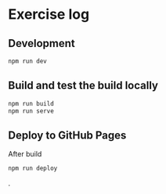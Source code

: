 # Exercise log

## Development
```bash
npm run dev
```

## Build and test the build locally
```bash
npm run build
npm run serve
```

## Deploy to GitHub Pages
After build
```bash
npm run deploy
```




.